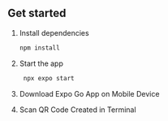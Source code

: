 ## Get started

1. Install dependencies

   ```bash
   npm install
   ```

2. Start the app

   ```bash
    npx expo start
   ```
3. Download Expo Go App on Mobile Device

4. Scan QR Code Created in Terminal  
